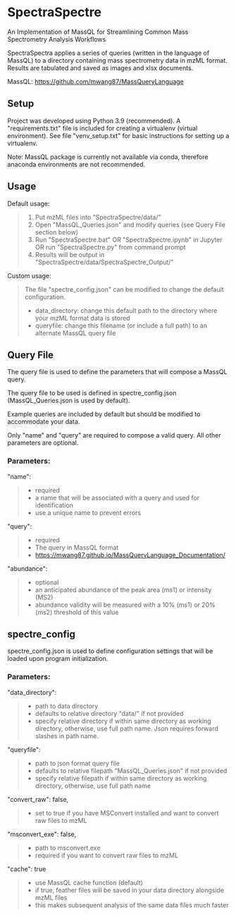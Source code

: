 # SpectraSpectre
An Implementation of MassQL for Streamlining Common Mass Spectrometry Analysis Workflows

SpectraSpectra applies a series of queries (written in the language of MassQL) to a directory containing mass spectrometry data in mzML format. Results are tabulated and saved as images and xlsx documents.

MassQL: https://github.com/mwang87/MassQueryLanguage

## Setup
Project was developed using Python 3.9 (recommended). A "requirements.txt" file is included for creating a virtualenv (virtual environment). See file "venv_setup.txt" for basic instructions for setting up a virtualenv. 

Note: MassQL package is currently not available via conda, therefore anaconda environments are not recommended.

## Usage
Default usage:
>  1. Put mzML files into "SpectraSpectre/data/"
>  2. Open "MassQL_Queries.json" and modify queries (see Query File section below)
>  3. Run "SpectraSpectre.bat" OR "SpectraSpectre.ipynb" in Jupyter OR run "SpectraSpectre.py" from command prompt
>  4. Results will be output in "SpectraSpectre/data/SpectraSpectre_Output/"

Custom usage:
>  The file "spectre_config.json" can be modified to change the default configuration.  
>  	* data_directory: change this default path to the directory where your mzML format data is stored  
>  	* queryfile: change this filename (or include a full path) to an alternate MassQL query file  

## Query File
The query file is used to define the parameters that will compose a MassQL query.

The query file to be used is defined in spectre_config.json (MassQL_Queries.json is used by default).

Example queries are included by default but should be modified to accommodate your data.

Only "name" and "query" are required to compose a valid query. All other parameters are optional.

### Parameters:

"name":
>  	* required
>  	* a name that will be associated with a query and used for identification
>  	* use a unique name to prevent errors

"query":
>  	* required
>  	* The query in MassQL format
>  	* https://mwang87.github.io/MassQueryLanguage_Documentation/

"abundance":
>  	* optional
>  	* an anticipated abundance of the peak area (ms1) or intensity (MS2)
>  	* abundance validity will be measured with a 10% (ms1) or 20% (ms2) threshold of this value


## spectre_config
spectre_config.json is used to define configuration settings that will be loaded upon program initialization.

### Parameters:

"data_directory":
>  	* path to data directory
>  	* defaults to relative directory "data/" if not provided
>  	* specify relative directory if within same directory as working directory, otherwise, use full path name. Json requires forward slashes in path name.
 
"queryfile":
>  	* path to json format query file
>  	* defaults to relative filepath "MassQL_Queries.json" if not provided
>  	* specify relative filepath if within same directory as working directory, otherwise, use full path name
 
"convert_raw": false,
>  	* set to true if you have MSConvert installed and want to convert raw files to mzML
 
"msconvert_exe": false,
>  	* path to msconvert.exe
>  	* required if you want to convert raw files to mzML

"cache": true
>  	* use MassQL cache function (default)
>  	* if true, feather files will be saved in your data directory alongside mzML files
>  	* this makes subsequent analysis of the same data files much faster
